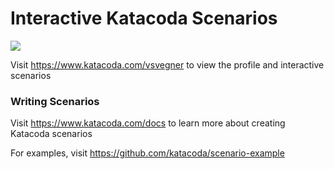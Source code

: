 # Interactive Katacoda Scenarios

[![](http://shields.katacoda.com/katacoda/vsvegner/count.svg)](https://www.katacoda.com/vsvegner "Get your profile on Katacoda.com")

Visit https://www.katacoda.com/vsvegner to view the profile and interactive scenarios

### Writing Scenarios
Visit https://www.katacoda.com/docs to learn more about creating Katacoda scenarios

For examples, visit https://github.com/katacoda/scenario-example

